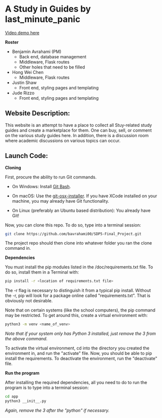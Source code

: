 # A Study in Guides by last_minute_panic

[Video demo here](https://youtu.be/UvaOLFIPnKE)

**Roster**
- Benjamin Avrahami (PM)
  - Back end, database management
  - Middleware, Flask routes
  - Other holes that need to be filled
- Hong Wei Chen
  - Middleware, Flask routes
- Justin Shaw
  - Front end, styling pages and templating
- Jude Rizzo
  - Front end, styling pages and templating

## Website Description:
This website is an attempt to have a place to collect all Stuy-related study guides and create a marketplace for them. One can buy, sell, or comment on the various study guides here. In addition, there is a discussion room where academic discussions on various topics can occur.


## Launch Code:

**Cloning**

First, procure the ability to run Git commands.

- On Windows: Install [Git Bash](https://github.com/git-for-windows/git/releases/download/v2.24.0.windows.2/Git-2.24.0.2-64-bit.exe).

- On macOS: Use the [git-osx-installer](https://sourceforge.net/projects/git-osx-installer/files/git-2.23.0-intel-universal-mavericks.dmg/download?use_mirror=autoselect). If you have XCode installed on your machine, you may already have Git functionality.

- On Linux (preferably an Ubuntu based distribution): You already have Git!

Now, you can clone this repo. To do so, type into a terminal session:
```bash
git clone https://github.com/bavrahami00/SDP5-Final_Project.git
```

The project repo should then clone into whatever folder you ran the clone command in.

**Dependencies**

You must install the pip modules listed in the /doc/requirements.txt file. To do so, install them in a Terminal with:
```bash
pip install -r <location of requirements.txt file>
```

The -r flag is necessary to distinguish it from a typical pip install. Without the -r, pip will look for a package online called "requirements.txt". That is obviously not desirable.

Note that on certain systems (like the school computers), the pip command may be restricted. To get around this, create a virtual environment with:
```bash
python3 -m venv <name_of_venv>
```
*Note that if your system only has Python 3 installed, just remove the 3 from the above command.*

To activate the virtual environment, cd into the directory you created the environment in, and run the "activate" file. Now, you should be able to pip install the requirements. To deactivate the environment, run the "deactivate" file.  

**Run the program**

After installing the required dependencies, all you need to do to run the program is to type into a terminal session:
```bash
cd app
python3 __init__.py
```
*Again, remove the 3 after the "python" if necessary.*
